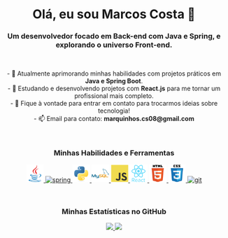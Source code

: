 <h1 align="center">Olá, eu sou <b>Marcos Costa</b> 👋</h1>
<h3 align="center">Um desenvolvedor focado em Back-end com Java e Spring, e explorando o universo Front-end.</h3>

<br>

<p align="center">
  - 🔭 Atualmente aprimorando minhas habilidades com projetos práticos em <b>Java e Spring Boot</b>.
  <br>
  - 🌱 Estudando e desenvolvendo projetos com <b>React.js</b> para me tornar um profissional mais completo.
  <br>
  - 💬 Fique à vontade para entrar em contato para trocarmos ideias sobre tecnologia!
  <br>
  - 📫 Email para contato: <b>marquinhos.cs08@gmail.com</b>
</p>

<br>

<div align="center">
  <h3 align="center">Minhas Habilidades e Ferramentas</h3>
  <p align="center">
    <a href="https://www.java.com" target="_blank" rel="noreferrer"> 
      <img src="https://raw.githubusercontent.com/devicons/devicon/master/icons/java/java-original.svg" alt="java" width="40" height="40"/> 
    </a> 
    <a href="https://spring.io/" target="_blank" rel="noreferrer"> 
      <img src="https://www.vectorlogo.zone/logos/springio/springio-icon.svg" alt="spring" width="40" height="40"/> 
    </a>
    <a href="https://www.python.org" target="_blank" rel="noreferrer"> 
      <img src="https://raw.githubusercontent.com/devicons/devicon/master/icons/python/python-original.svg" alt="python" width="40" height="40"/> 
    </a>
    <a href="https://www.mysql.com/" target="_blank" rel="noreferrer"> 
      <img src="https://raw.githubusercontent.com/devicons/devicon/master/icons/mysql/mysql-original-wordmark.svg" alt="mysql" width="40" height="40"/> 
    </a>
    <a href="https://developer.mozilla.org/en-US/docs/Web/JavaScript" target="_blank" rel="noreferrer"> 
      <img src="https://raw.githubusercontent.com/devicons/devicon/master/icons/javascript/javascript-original.svg" alt="javascript" width="40" height="40"/> 
    </a>
    <a href="https://reactjs.org/" target="_blank" rel="noreferrer"> 
      <img src="https://raw.githubusercontent.com/devicons/devicon/master/icons/react/react-original-wordmark.svg" alt="react" width="40" height="40"/> 
    </a>
    <a href="https://www.w3.org/html/" target="_blank" rel="noreferrer"> 
      <img src="https://raw.githubusercontent.com/devicons/devicon/master/icons/html5/html5-original-wordmark.svg" alt="html5" width="40" height="40"/> 
    </a> 
    <a href="https://www.w3schools.com/css/" target="_blank" rel="noreferrer"> 
      <img src="https://raw.githubusercontent.com/devicons/devicon/master/icons/css3/css3-original-wordmark.svg" alt="css3" width="40" height="40"/> 
    </a>
    <a href="https://git-scm.com/" target="_blank" rel="noreferrer"> 
      <img src="https://www.vectorlogo.zone/logos/git-scm/git-scm-icon.svg" alt="git" width="40" height="40"/> 
    </a>
  </p>
</div>

<br>

<div align="center">
  <h3 align="center">Minhas Estatísticas no GitHub</h3>
  <a href="https://github.com/Marquinhos-c">
    <img height="180em" src="https://github-readme-stats.vercel.app/api?username=Marquinhos-c&show_icons=true&theme=tokyonight&include_all_commits=true&count_private=true"/>
    <img height="180em" src="https://github-readme-stats.vercel.app/api/top-langs/?username=Marquinhos-c&layout=compact&langs_count=7&theme=tokyonight"/>
  </a>
</div>
